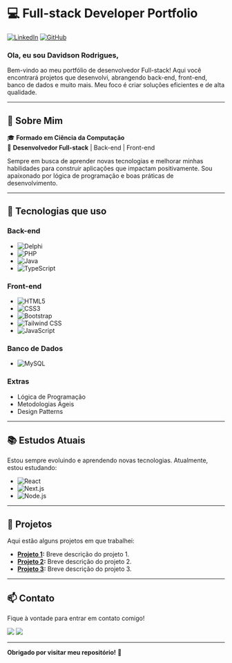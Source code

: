 # 💻 Full-stack Developer Portfolio

[![LinkedIn](https://img.shields.io/badge/-LinkedIn-blue?style=flat-square&logo=Linkedin&logoColor=white&link=https://www.linkedin.com/in/davidson-rodrigues-bbb608190)](https://www.linkedin.com/in/davidson-rodrigues-bbb608190)
[![GitHub](https://img.shields.io/github/followers/DavidsonRB?label=Follow&style=social)](https://github.com/DavidsonRB)

### Ola, eu sou Davidson Rodrigues,

Bem-vindo ao meu portfólio de desenvolvedor Full-stack! Aqui você encontrará projetos que desenvolvi, abrangendo back-end, front-end, banco de dados e muito mais. Meu foco é criar soluções eficientes e de alta qualidade.

---

## 🚀 **Sobre Mim**

🎓 **Formado em Ciência da Computação**  
💼 **Desenvolvedor Full-stack** | Back-end | Front-end  

Sempre em busca de aprender novas tecnologias e melhorar minhas habilidades para construir aplicações que impactam positivamente. Sou apaixonado por lógica de programação e boas práticas de desenvolvimento.

---

## 🔧 **Tecnologias que uso**

### Back-end
- ![Delphi](https://img.shields.io/badge/-Delphi-red?style=flat-square&logo=delphi)
- ![PHP](https://img.shields.io/badge/-PHP-777BB4?style=flat-square&logo=php&logoColor=white)
- ![Java](https://img.shields.io/badge/-Java-orange?style=flat-square&logo=java&logoColor=white)
- ![TypeScript](https://img.shields.io/badge/-TypeScript-3178C6?style=flat-square&logo=typescript&logoColor=white)

### Front-end
- ![HTML5](https://img.shields.io/badge/-HTML5-E34F26?style=flat-square&logo=html5&logoColor=white)
- ![CSS3](https://img.shields.io/badge/-CSS3-1572B6?style=flat-square&logo=css3)
- ![Bootstrap](https://img.shields.io/badge/-Bootstrap-563D7C?style=flat-square&logo=bootstrap)
- ![Tailwind CSS](https://img.shields.io/badge/-Tailwind%20CSS-38B2AC?style=flat-square&logo=tailwind-css)
- ![JavaScript](https://img.shields.io/badge/-JavaScript-F7DF1E?style=flat-square&logo=javascript&logoColor=black)

### Banco de Dados
- ![MySQL](https://img.shields.io/badge/-MySQL-4479A1?style=flat-square&logo=mysql&logoColor=white)

### Extras
- Lógica de Programação
- Metodologias Ágeis
- Design Patterns

---

## 📚 **Estudos Atuais**

Estou sempre evoluindo e aprendendo novas tecnologias. Atualmente, estou estudando:

- ![React](https://img.shields.io/badge/-React-61DAFB?style=flat-square&logo=react&logoColor=black)
- ![Next.js](https://img.shields.io/badge/-Next.js-000000?style=flat-square&logo=nextdotjs)
- ![Node.js](https://img.shields.io/badge/-Node.js-339933?style=flat-square&logo=nodedotjs&logoColor=white)

---

## 📂 **Projetos**

Aqui estão alguns projetos em que trabalhei:

- **[Projeto 1](https://github.com/seu-usuario/projeto1):** Breve descrição do projeto 1.
- **[Projeto 2](https://github.com/seu-usuario/projeto2):** Breve descrição do projeto 2.
- **[Projeto 3](https://github.com/seu-usuario/projeto3):** Breve descrição do projeto 3.

--- 

## 📫 **Contato**

Fique à vontade para entrar em contato comigo!

<div> 
<a href = "mailto:davidson.rb100@gmail.com"><img src="https://img.shields.io/badge/-Gmail-%23333?style=for-the-badge&logo=gmail&logoColor=white" target="_blank"></a>
<a href="https://www.linkedin.com/in/davidson-rodrigues-bbb608190" target="_blank">
  <img src="https://img.shields.io/badge/-LinkedIn-%230077B5?style=for-the-badge&logo=linkedin&logoColor=white" target="_blank">
</a>
</div>

---

**Obrigado por visitar meu repositório!** 🚀
